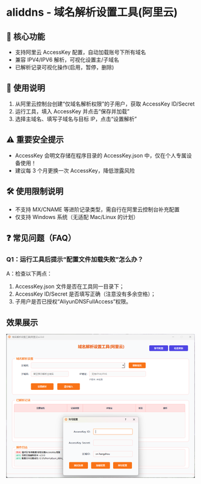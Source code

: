 # aliddns - 域名解析设置工具(阿里云)


## 🌟 核心功能
- 支持阿里云 AccessKey 配置，自动加载账号下所有域名
- 兼容 IPV4/IPV6 解析，可视化设置主/子域名
- 已解析记录可视化操作(启用，暂停，删除)

## 📝 使用说明
1. 从阿里云控制台创建“仅域名解析权限”的子用户，获取 AccessKey ID/Secret
2. 运行工具，填入 AccessKey 并点击“保存并加载”
3. 选择主域名、填写子域名与目标 IP，点击“设置解析”

## ⚠️ 重要安全提示
- AccessKey 会明文存储在程序目录的 AccessKey.json 中，仅在个人专属设备使用！
- 建议每 3 个月更换一次 AccessKey，降低泄露风险

## 🛠️ 使用限制说明
- 不支持 MX/CNAME 等进阶记录类型，需自行在阿里云控制台补充配置
- 仅支持 Windows 系统（无适配 Mac/Linux 的计划）

## ❓ 常见问题（FAQ）
### Q1：运行工具后提示“配置文件加载失败”怎么办？
A：检查以下两点：
1. AccessKey.json 文件是否在工具同一目录下；
2. AccessKey ID/Secret 是否填写正确（注意没有多余空格）；
3. 子用户是否已授权“AliyunDNSFullAccess”权限。

## 效果展示

<img src="https://github.com/QsSama-W/aliddns/blob/main/20251015-193408.png" style="zoom:50%;" />
